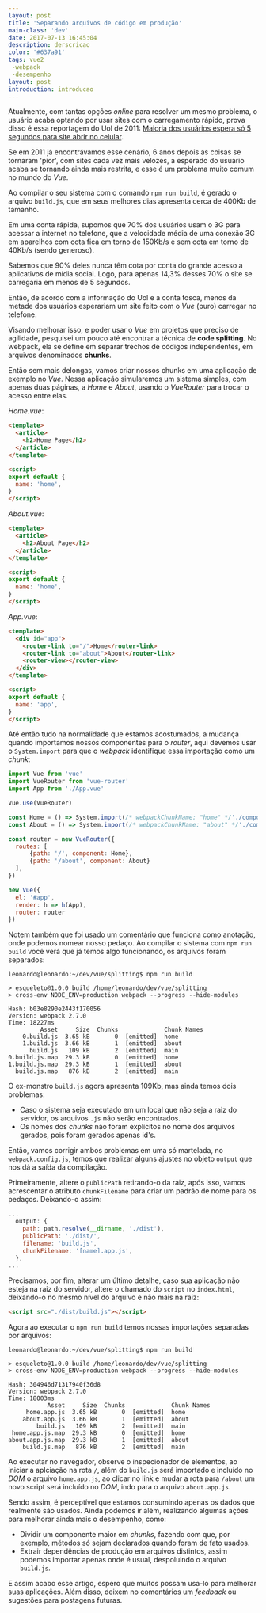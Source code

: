 ```yaml
---
layout: post
title: 'Separando arquivos de código em produção'
main-class: 'dev'
date: 2017-07-13 16:45:04 
description: derscricao
color: '#637a91'
tags: vue2
 -webpack
 -desempenho
layout: post
introduction: introducao
---
```


Atualmente, com tantas opções *online* para resolver um mesmo problema, o usuário acaba optando por usar sites com o carregamento rápido, prova disso é essa reportagem do Uol de 2011: [Maioria dos usuários espera só 5 segundos para site abrir no celular](https://tecnologia.uol.com.br/ultimas-noticias/redacao/2011/07/27/internautas-moveis-esperam-so-5-segundos-pelo-carregamento-de-um-site-diz-pesquisa.jhtm).

Se em 2011 já encontrávamos esse cenário, 6 anos depois as coisas se tornaram 'pior', com sites cada vez mais velozes, a esperado do usuário acaba se tornando ainda mais restrita, e esse é um problema muito comum no mundo do *Vue*.

Ao compilar o seu sistema com o comando `npm run build`, é gerado o arquivo `build.js`, que em seus melhores dias apresenta cerca de 400Kb de tamanho.

Em uma conta rápida, supomos que 70% dos usuários usam o 3G para acessar a internet no telefone, que a velocidade média de uma conexão 3G em aparelhos com cota fica em torno de 150Kb/s e sem cota em torno de 40Kb/s (sendo generoso).

Sabemos que 90% deles nunca têm cota por conta do grande acesso a aplicativos de mídia social. Logo, para apenas 14,3% desses 70% o site se carregaria em menos de 5 segundos.

Então, de acordo com a informação do Uol e a conta tosca, menos da metade dos usuários esperariam um site feito com o *Vue* (puro) carregar no telefone.

Visando melhorar isso, e poder usar o *Vue* em projetos que preciso de agilidade, pesquisei um pouco até encontrar a técnica de **code splitting**. No webpack, ela se define em separar trechos de códigos independentes, em arquivos denominados **chunks**.

Então sem mais delongas, vamos criar nossos chunks em uma aplicação de exemplo no *Vue*. Nessa aplicação simularemos um sistema simples, com apenas duas páginas,  a *Home* e *About*, usando o *VueRouter* para trocar o acesso entre elas.

*Home.vue*:
```html
<template>
  <article>
    <h2>Home Page</h2>
  </article>
</template>

<script>
export default {
  name: 'home',
}
</script>
```

*About.vue*:
```html
<template>
  <article>
    <h2>About Page</h2>
  </article>
</template>

<script>
export default {
  name: 'home',
}
</script>
```

*App.vue*:
```html
<template>
  <div id="app">
    <router-link to="/">Home</router-link>
    <router-link to="about">About</router-link>
    <router-view></router-view>
  </div>
</template>

<script>
export default {
  name: 'app',
}
</script>
```

Até então tudo na normalidade que estamos acostumados, a mudança quando importamos nossos componentes para o *router*, aqui devemos usar o `System.import` para que o *webpack* identifique essa importação como um *chunk*:
```js
import Vue from 'vue'
import VueRouter from 'vue-router'
import App from './App.vue'

Vue.use(VueRouter)

const Home = () => System.import(/* webpackChunkName: "home" */'./components/Home.vue')
const About = () => System.import(/* webpackChunkName: "about" */'./components/About.vue')

const router = new VueRouter({
  routes: [
      {path: '/', component: Home},
      {path: '/about', component: About}
  ],
})

new Vue({
  el: '#app',
  render: h => h(App),
  router: router
})
```

Notem também que foi usado um comentário que funciona como anotação, onde podemos nomear nosso pedaço. Ao compilar o sistema com `npm run build` você verá que já temos algo funcionando, os arquivos foram separados:

```
leonardo@leonardo:~/dev/vue/splitting$ npm run build

> esqueleto@1.0.0 build /home/leonardo/dev/vue/splitting
> cross-env NODE_ENV=production webpack --progress --hide-modules

Hash: b03e8290e2443f170056
Version: webpack 2.7.0
Time: 18227ms
         Asset     Size  Chunks             Chunk Names
    0.build.js  3.65 kB       0  [emitted]  home
    1.build.js  3.66 kB       1  [emitted]  about
      build.js   109 kB       2  [emitted]  main
0.build.js.map  29.3 kB       0  [emitted]  home
1.build.js.map  29.3 kB       1  [emitted]  about
  build.js.map   876 kB       2  [emitted]  main
```

O ex-monstro `build.js` agora apresenta 109Kb, mas ainda temos dois problemas:

* Caso o sistema seja executado em um local que não seja a raiz do servidor, os arquivos `.js` não serão encontrados.
* Os nomes dos *chunks* não foram explícitos no nome dos arquivos gerados, pois foram gerados apenas id's.

Então, vamos corrigir ambos problemas em uma só martelada, no `webpack.config.js`, temos que realizar alguns ajustes no objeto `output` que nos dá a saída da compilação.

Primeiramente, altere o `publicPath` retirando-o da raiz, após isso, vamos acrescentar o atributo `chunkFilename` para criar um padrão de nome para os pedaços. Deixando-o assim:

```js
...
  output: {
    path: path.resolve(__dirname, './dist'),
    publicPath: './dist/',
    filename: 'build.js',
    chunkFilename: '[name].app.js',
  },
...
```

Precisamos, por fim, alterar um último detalhe, caso sua aplicação não esteja na raiz do servidor, altere o chamado do `script` no `index.html`, deixando-o no mesmo nível do arquivo e não mais na raiz:
```html
<script src="./dist/build.js"></script>
```

Agora ao executar o `npm run build` temos nossas importações separadas por arquivos:

```
leonardo@leonardo:~/dev/vue/splitting$ npm run build

> esqueleto@1.0.0 build /home/leonardo/dev/vue/splitting
> cross-env NODE_ENV=production webpack --progress --hide-modules

Hash: 304946d71317940f36d8
Version: webpack 2.7.0
Time: 18003ms
           Asset     Size  Chunks             Chunk Names
     home.app.js  3.65 kB       0  [emitted]  home
    about.app.js  3.66 kB       1  [emitted]  about
        build.js   109 kB       2  [emitted]  main
 home.app.js.map  29.3 kB       0  [emitted]  home
about.app.js.map  29.3 kB       1  [emitted]  about
    build.js.map   876 kB       2  [emitted]  main
```

Ao executar no navegador, observe o inspecionador de elementos, ao iniciar a aplciação na rota `/`, além do `build.js` será importado e incluído no *DOM* o arquivo `home.app.js`, ao clicar no link e mudar a rota para `/about` um novo script será incluído no *DOM*, indo para o arquivo `about.app.js`.

Sendo assim, é perceptível que estamos consumindo apenas os dados que realmente são usados. Ainda podemos ir além, realizando algumas ações para melhorar ainda mais o desempenho, como:

* Dividir um componente maior em *chunks*, fazendo com que, por exemplo, métodos só sejam declarados quando foram de fato usados.
* Extrair dependências de produção em arquivos distintos, assim podemos importar apenas onde é usual, despoluindo o arquivo `build.js`.


 E assim acabo esse artigo, espero que muitos possam usa-lo para melhorar suas aplicações. Além disso, deixem no comentários um *feedback* ou sugestões para postagens futuras.
